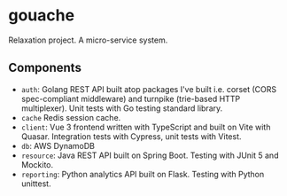 # gouache

Relaxation project. A micro-service system.

## Components

- `auth`: Golang REST API built atop packages I've built i.e. corset (CORS spec-compliant middleware) and turnpike (trie-based HTTP multiplexer). Unit tests with Go testing standard library.
- `cache` Redis session cache.
- `client`: Vue 3 frontend written with TypeScript and built on Vite with Quasar. Integration tests with Cypress, unit tests with Vitest.
- `db`: AWS DynamoDB
- `resource`: Java REST API built on Spring Boot. Testing with JUnit 5 and Mockito.
- `reporting`: Python analytics API built on Flask. Testing with Python unittest.
